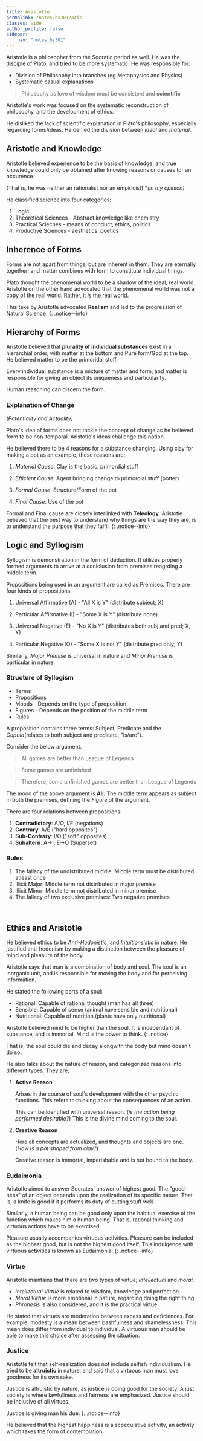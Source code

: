 ```yaml
---
title: Aristotle
permalink: /notes/hs301/aris
classes: wide
author_profile: false
sidebar:
    nav: "notes_hs301"
---
```


Aristotle is a philosopher from the Socratic period as well. He was the disciple of Plato, and tried to be more systematic. He was responsible for:

- Division of Philosophy into branches (eg Metaphysics and Physics)
- Systematic casual explanations

> Philosophy as love of wisdom must be consistent and **scientific**

Aristotle's work was focused on the systematic reconstruction of philosophy, and the development of ethics.

He disliked the lack of scientific explanation in Plato's philosophy, especially regarding forms/ideas. He denied the division between *ideal* and *material*. 


## Aristotle and Knowledge

Aristotle believed experience to be the basis of knowledge, and true knowledge could only be obtained after knowing reasons or causes for an occurence. 

(That is, he was neither an rationalist nor an empiricist) \*_(in my opinion)_

<!-- Metaphysics smth -->

He classified science into four categories:

1. Logic
2. Theoretical Sciences - Abstract knowledge like chemistry
3. Practical Sciecnes - means of conduct, ethics, politics
4. Productive Sciences - aesthetics, poetics 




## Inherence of Forms

Forms are not apart from things, but are inherent in them. They are eternally together; and matter combines with form to constitute individual things.

Plato thought the phenomenal world to be a shadow of the ideal, real world. Aristotle on the other hand advocated that the phenomenal world was not a copy of the real world. Rather, it _is_ the real world.

This take by Aristotle advocated **Realism** and led to the progression of Natural Science.
{: .notice--info}
 




## Hierarchy of Forms

Aristotle believed that **plurality of individual substances** exist in a hierarchial order, with matter at the bottom and Pure form/God at the top. He believed matter to be the primoridal stuff.

Every individual substance is a mixture of matter and form, and matter is responsible for giving an object its uniqueness and particularity.

Human reasoning can discern the form.

### Explanation of Change

*(Potentiality and Actuality)*

Plato's idea of forms does not tackle the concept of change as he believed form to be non-temporal. Aristotle's ideas challenge this notion.

He believed there to be 4 reasons for a substance changing. Using clay for making a pot as an example, these reasons are:

1. *Material Cause*: Clay is the basic, primordial stuff
2. *Efficient Cause*: Agent bringing change to primordial stuff (potter)

3. *Formal Cause*: Structure/Form of the pot 
4. *Final Cause*: Use of the pot


Formal and Final cause are closely interlinked with **Teleology**. Aristotle believed that the best way to understand why things are the way they are, is to understand the purpose that they fulfil.
{: .notice--info}







## Logic and Syllogism

Syllogism is demonstration in the form of deduction. It utilizes properly formed arguments to arrive at a conlclusion from premises reagrding a middle term.

Propositions being used in an argument are called as Premises. There are four kinds of propositions:

1. Universal Affirmative (A) - "All X is Y" (distribute subject; X)
2. Particular Affirmative (I) - "Some X is Y" (distribute none)

3. Universal Negative (E) - "No X is Y" (distributes both subj and pred; X, Y)
4. Particular Negative (O) - "Some X is not Y" (distribute pred only; Y)

Similarly, *Major Premise* is universal in nature and *Minor Premise* is particular in nature.


### Structure of Syllogism

- Terms
- Propositions
- Moods - Depends on the type of proposition
- Figures - Depends on the position of the middle term
- Rules

A proposition contains three terms: Subject, Predicate and the *Copula*(relates to both subject and predicate, "is/are").

Consider the below argument.

> All games are better than League of Legends

> Some games are unfinished

> Therefore, some unfinished games are better than League of Legends

The mood of the above argument is **AII**. The middle term appears as subject in both the premises, defining the *Figure* of the argument.

There are four relations between propositions:

1. **Contradictory**: A/O, I/E (negations)
2. **Contrary**: A/E ("hard opposites")
3. **Sub-Contrary**: I/O ("soft" opposites)
4. **Subaltern**: A→I, E→O (Superset)


### Rules

1. The fallacy of the undistributed middle: Middle term must be distributed atleast once
2. Illicit Major: Middle term not distributed in major premise
3. Illicit Minor: Middle term not distributed in minor premise
4. The fallacy of two exclusive premises: Two negative premises

&nbsp;

 

## Ethics and Aristotle

He believed ethics to be *Anti-Hedonistic*, and *Intuitionsistic* in nature. He justified anti-hedonism by making a distinction between the pleasure of mind and pleasure of the body.

Aristotle says that man is a combination of body and soul. The soul is an inorganic unit, and is responsible for moving the body and for perceiving information.

He stated the following parts of a soul:

- Rational: Capable of rational thought (man has all three)
- Sensible: Capable of sense (animal have sensible and nutritional)
- Nutritional: Capable of nutrition (plants have only nutritional)

Aristotle believed mind to be higher than the soul. It is independant of substance, and is immortal. Mind is the power to think.
{: .notice}

That is, the soul could die and decay alongwith the body but mind doesn't do so.

He also talks about the nature of reason, and categorized reasons into different types. They are;

1. **Active Reason**
    
    Arises in the course of soul's development with the other psychic functions. This refers to thinking about the consequences of an action. 

    This can be identified with universal reason. (_is the action being performed desirable?_) This is the divine mind coming to the soul.

2. **Creative Reason**

    Here all concepts are actualized, and thoughts and objects are one. (_How is a pot shaped from clay?_)

    Creative reason is immortal, imperishable and is not bound to the body.


### Eudaimonia

Aristotle aimed to answer Socrates' answer of highest good. The "good-ness" of an object depends upon the realization of its specific nature. That is, a knife is good if it performs its duty of cutting stuff well.

Similarly, a human being can be good only upon the habitual exercise of the function which makes him a human being. That is, rational thinking and virtuous actions have to be exercised. 

Pleasure usually accompanies virtuous activities. Pleasure can be included as the highest good, but is not the highest good itself. This indulgence with virtuous activities is known as Eudaimonia.
{: .notice--info}


### Virtue

Aristotle maintains that there are two types of virtue; *intellectual* and *moral*.

- *Intellectual Virtue* is related to wisdom, knowledge and perfection
- *Moral Virtue* is more emotional in nature, regarding doing the right thing
- *Phronesis* is also considered, and it is the practical virtue

He stated that virtues are moderation between excess and deficiences. For example, modesty is a mean between bashfulness and shamelessness. This mean does differ from individual to individual. A virtuous man should be able to make this choice after assessing the situation.

### Justice

Aristotle felt that self-realization does not include selfish individualism. He tried to be **altruistic** in nature, and said that a virtuous man must love goodness for its own sake.

Justice is altruistic by nature, as justice is doing good for the society. A just society is where lawfullness and fairness are emphasized. Justice should be inclusive of all virtues.

Justice is giving man his due.
{: .notice--info}

He believed that the highest happiness is a scpeculative activity, an activity which takes the form of contemplation.